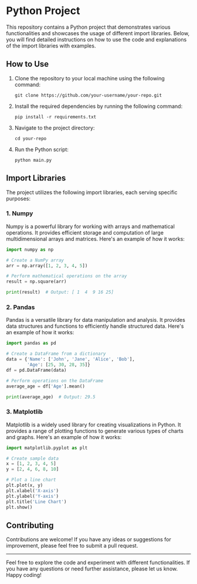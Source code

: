 # Python Project

This repository contains a Python project that demonstrates various functionalities and showcases the usage of different import libraries. Below, you will find detailed instructions on how to use the code and explanations of the import libraries with examples.

## How to Use

1. Clone the repository to your local machine using the following command:

   ```
   git clone https://github.com/your-username/your-repo.git
   ```

2. Install the required dependencies by running the following command:

   ```
   pip install -r requirements.txt
   ```

3. Navigate to the project directory:

   ```
   cd your-repo
   ```

4. Run the Python script:

   ```
   python main.py
   ```

## Import Libraries

The project utilizes the following import libraries, each serving specific purposes:

### 1. Numpy

Numpy is a powerful library for working with arrays and mathematical operations. It provides efficient storage and computation of large multidimensional arrays and matrices. Here's an example of how it works:

```python
import numpy as np

# Create a NumPy array
arr = np.array([1, 2, 3, 4, 5])

# Perform mathematical operations on the array
result = np.square(arr)

print(result)  # Output: [ 1  4  9 16 25]
```

### 2. Pandas

Pandas is a versatile library for data manipulation and analysis. It provides data structures and functions to efficiently handle structured data. Here's an example of how it works:

```python
import pandas as pd

# Create a DataFrame from a dictionary
data = {'Name': ['John', 'Jane', 'Alice', 'Bob'],
        'Age': [25, 30, 28, 35]}
df = pd.DataFrame(data)

# Perform operations on the DataFrame
average_age = df['Age'].mean()

print(average_age)  # Output: 29.5
```

### 3. Matplotlib

Matplotlib is a widely used library for creating visualizations in Python. It provides a range of plotting functions to generate various types of charts and graphs. Here's an example of how it works:

```python
import matplotlib.pyplot as plt

# Create sample data
x = [1, 2, 3, 4, 5]
y = [2, 4, 6, 8, 10]

# Plot a line chart
plt.plot(x, y)
plt.xlabel('X-axis')
plt.ylabel('Y-axis')
plt.title('Line Chart')
plt.show()
```

## Contributing

Contributions are welcome! If you have any ideas or suggestions for improvement, please feel free to submit a pull request.

---

Feel free to explore the code and experiment with different functionalities. If you have any questions or need further assistance, please let us know. Happy coding!

